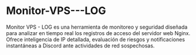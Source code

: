 # Monitor-VPS---LOG
Monitor VPS - LOG es una herramienta de monitoreo y seguridad diseñada para analizar en tiempo real los registros de acceso del servidor web Nginx. Ofrece inteligencia de IP detallada, evaluación de riesgos y notificaciones instantáneas a Discord ante actividades de red sospechosas.
